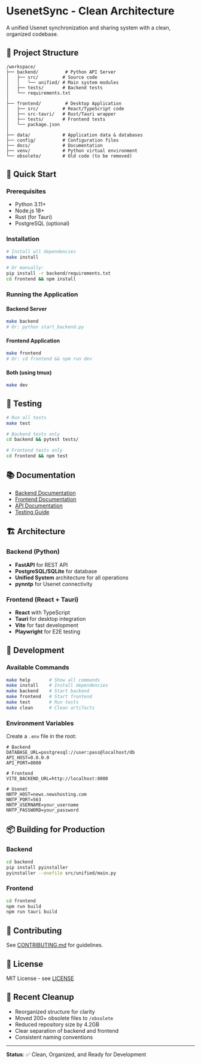 # UsenetSync - Clean Architecture

A unified Usenet synchronization and sharing system with a clean, organized codebase.

## 📁 Project Structure

```
/workspace/
├── backend/          # Python API Server
│   ├── src/         # Source code
│   │   └── unified/ # Main system modules
│   ├── tests/       # Backend tests
│   └── requirements.txt
│
├── frontend/         # Desktop Application
│   ├── src/         # React/TypeScript code
│   ├── src-tauri/   # Rust/Tauri wrapper
│   ├── tests/       # Frontend tests
│   └── package.json
│
├── data/            # Application data & databases
├── config/          # Configuration files
├── docs/            # Documentation
├── venv/            # Python virtual environment
└── obsolete/        # Old code (to be removed)
```

## 🚀 Quick Start

### Prerequisites
- Python 3.11+
- Node.js 18+
- Rust (for Tauri)
- PostgreSQL (optional)

### Installation
```bash
# Install all dependencies
make install

# Or manually:
pip install -r backend/requirements.txt
cd frontend && npm install
```

### Running the Application

#### Backend Server
```bash
make backend
# Or: python start_backend.py
```

#### Frontend Application
```bash
make frontend
# Or: cd frontend && npm run dev
```

#### Both (using tmux)
```bash
make dev
```

## 🧪 Testing

```bash
# Run all tests
make test

# Backend tests only
cd backend && pytest tests/

# Frontend tests only
cd frontend && npm test
```

## 📚 Documentation

- [Backend Documentation](backend/README.md)
- [Frontend Documentation](frontend/README.md)
- [API Documentation](docs/API.md)
- [Testing Guide](docs/TESTING_GUIDE.md)

## 🏗️ Architecture

### Backend (Python)
- **FastAPI** for REST API
- **PostgreSQL/SQLite** for database
- **Unified System** architecture for all operations
- **pynntp** for Usenet connectivity

### Frontend (React + Tauri)
- **React** with TypeScript
- **Tauri** for desktop integration
- **Vite** for fast development
- **Playwright** for E2E testing

## 🔧 Development

### Available Commands
```bash
make help       # Show all commands
make install    # Install dependencies
make backend    # Start backend
make frontend   # Start frontend
make test       # Run tests
make clean      # Clean artifacts
```

### Environment Variables
Create a `.env` file in the root:
```env
# Backend
DATABASE_URL=postgresql://user:pass@localhost/db
API_HOST=0.0.0.0
API_PORT=8000

# Frontend
VITE_BACKEND_URL=http://localhost:8000

# Usenet
NNTP_HOST=news.newshosting.com
NNTP_PORT=563
NNTP_USERNAME=your_username
NNTP_PASSWORD=your_password
```

## 📦 Building for Production

### Backend
```bash
cd backend
pip install pyinstaller
pyinstaller --onefile src/unified/main.py
```

### Frontend
```bash
cd frontend
npm run build
npm run tauri build
```

## 🤝 Contributing

See [CONTRIBUTING.md](docs/CONTRIBUTING.md) for guidelines.

## 📄 License

MIT License - see [LICENSE](docs/LICENSE)

## 🧹 Recent Cleanup

- Reorganized structure for clarity
- Moved 200+ obsolete files to `/obsolete`
- Reduced repository size by 4.2GB
- Clear separation of backend and frontend
- Consistent naming conventions

---

**Status**: ✅ Clean, Organized, and Ready for Development
